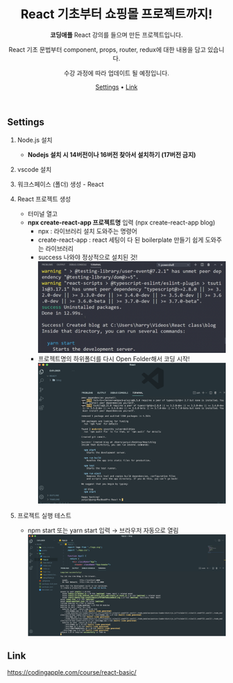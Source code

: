 <div align="center">

# React 기초부터 쇼핑몰 프로젝트까지!

**코딩애플** React 강의를 들으며 만든 프로젝트입니다.

React 기초 문법부터 component, props, router, redux에 대한 내용을 담고 있습니다.

수강 과정에 따라 업데이트 될 예정입니다.

[Settings](#settings) • [Link](#link)

</div>
<br/>

## Settings

1. Node.js 설치
   - **Nodejs 설치 시 14버전이나 16버전 찾아서 설치하기 (17버전 금지)**
2. vscode 설치
3. 워크스페이스 (폴더) 생성 - React
4. React 프로젝트 생성

   - 터미널 열고
   - **npx create-react-app 프로젝트명** 입력 (npx create-react-app blog)
     - npx : 라이브러리 설치 도와주는 명령어
     - create-react-app : react 세팅이 다 된 boilerplate 만들기 쉽게 도와주는 라이브러리
     - success 나와야 정상적으로 설치된 것!
       ![Untitled](./src/readme/r01.png)
     - 프로젝트명의 하위폴더를 다시 Open Folder해서 코딩 시작!
       ![Untitled](./src/readme/r02.png)

5. 프로젝트 실행 테스트

   - npm start 또는 yarn start 입력 → 브라우저 자동으로 열림
     ![Untitled](./src/readme/r03.png)
     <br/>

## Link

https://codingapple.com/course/react-basic/

